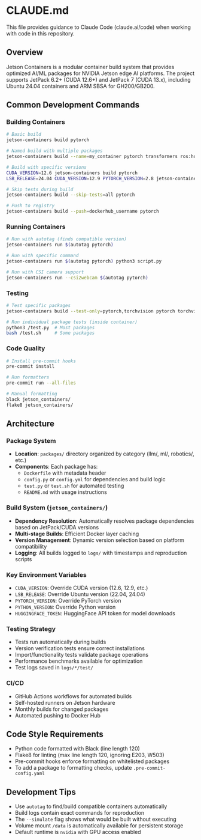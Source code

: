 # CLAUDE.md

This file provides guidance to Claude Code (claude.ai/code) when working with code in this repository.

## Overview

Jetson Containers is a modular container build system that provides optimized AI/ML packages for NVIDIA Jetson edge AI platforms. The project supports JetPack 6.2+ (CUDA 12.6+) and JetPack 7 (CUDA 13.x), including Ubuntu 24.04 containers and ARM SBSA for GH200/GB200.

## Common Development Commands

### Building Containers
```bash
# Basic build
jetson-containers build pytorch

# Named build with multiple packages
jetson-containers build --name=my_container pytorch transformers ros:humble-desktop

# Build with specific versions
CUDA_VERSION=12.6 jetson-containers build pytorch
LSB_RELEASE=24.04 CUDA_VERSION=12.9 PYTORCH_VERSION=2.8 jetson-containers build vllm

# Skip tests during build
jetson-containers build --skip-tests=all pytorch

# Push to registry
jetson-containers build --push=dockerhub_username pytorch
```

### Running Containers
```bash
# Run with autotag (finds compatible version)
jetson-containers run $(autotag pytorch)

# Run with specific command
jetson-containers run $(autotag pytorch) python3 script.py

# Run with CSI camera support
jetson-containers run --csi2webcam $(autotag pytorch)
```

### Testing
```bash
# Test specific packages
jetson-containers build --test-only=pytorch,torchvision pytorch torchvision

# Run individual package tests (inside container)
python3 /test.py  # Most packages
bash /test.sh     # Some packages
```

### Code Quality
```bash
# Install pre-commit hooks
pre-commit install

# Run formatters
pre-commit run --all-files

# Manual formatting
black jetson_containers/
flake8 jetson_containers/
```

## Architecture

### Package System
- **Location**: `packages/` directory organized by category (llm/, ml/, robotics/, etc.)
- **Components**: Each package has:
  - `Dockerfile` with metadata header
  - `config.py` or `config.yml` for dependencies and build logic
  - `test.py` or `test.sh` for automated testing
  - `README.md` with usage instructions

### Build System (`jetson_containers/`)
- **Dependency Resolution**: Automatically resolves package dependencies based on JetPack/CUDA versions
- **Multi-stage Builds**: Efficient Docker layer caching
- **Version Management**: Dynamic version selection based on platform compatibility
- **Logging**: All builds logged to `logs/` with timestamps and reproduction scripts

### Key Environment Variables
- `CUDA_VERSION`: Override CUDA version (12.6, 12.9, etc.)
- `LSB_RELEASE`: Override Ubuntu version (22.04, 24.04)
- `PYTORCH_VERSION`: Override PyTorch version
- `PYTHON_VERSION`: Override Python version
- `HUGGINGFACE_TOKEN`: HuggingFace API token for model downloads

### Testing Strategy
- Tests run automatically during builds
- Version verification tests ensure correct installations
- Import/functionality tests validate package operations
- Performance benchmarks available for optimization
- Test logs saved in `logs/*/test/`

### CI/CD
- GitHub Actions workflows for automated builds
- Self-hosted runners on Jetson hardware
- Monthly builds for changed packages
- Automated pushing to Docker Hub

## Code Style Requirements
- Python code formatted with Black (line length 120)
- Flake8 for linting (max line length 120, ignoring E203, W503)
- Pre-commit hooks enforce formatting on whitelisted packages
- To add a package to formatting checks, update `.pre-commit-config.yaml`

## Development Tips
- Use `autotag` to find/build compatible containers automatically
- Build logs contain exact commands for reproduction
- The `--simulate` flag shows what would be built without executing
- Volume mount `/data` is automatically available for persistent storage
- Default runtime is `nvidia` with GPU access enabled